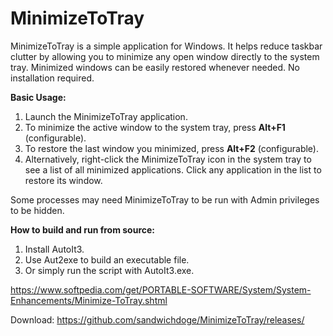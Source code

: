 # MinimizeToTray

MinimizeToTray is a simple application for Windows. It helps reduce taskbar clutter by allowing you to minimize any open window directly to the system tray. Minimized windows can be easily restored whenever needed. No installation required.

**Basic Usage:**

1.  Launch the MinimizeToTray application.
2.  To minimize the active window to the system tray, press **Alt+F1** (configurable).
3.  To restore the last window you minimized, press **Alt+F2** (configurable).
4.  Alternatively, right-click the MinimizeToTray icon in the system tray to see a list of all minimized applications. Click any application in the list to restore its window.

Some processes may need MinimizeToTray to be run with Admin privileges to be hidden.

**How to build and run from source:**
1. Install AutoIt3.
2. Use Aut2exe to build an executable file.
3. Or simply run the script with AutoIt3.exe.

https://www.softpedia.com/get/PORTABLE-SOFTWARE/System/System-Enhancements/Minimize-ToTray.shtml

Download: https://github.com/sandwichdoge/MinimizeToTray/releases/
